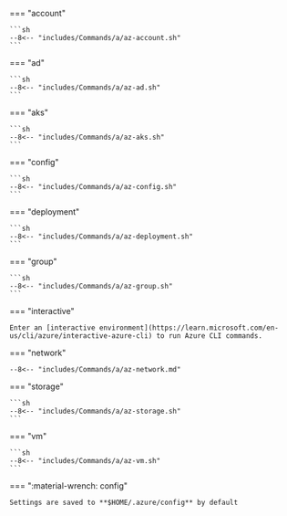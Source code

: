 === "account"

    ```sh
    --8<-- "includes/Commands/a/az-account.sh"
    ```

=== "ad"

    ```sh
    --8<-- "includes/Commands/a/az-ad.sh"
    ```

=== "aks"

    ```sh
    --8<-- "includes/Commands/a/az-aks.sh"
    ```

=== "config"

    ```sh
    --8<-- "includes/Commands/a/az-config.sh"
    ```

=== "deployment"

    ```sh
    --8<-- "includes/Commands/a/az-deployment.sh"
    ```

=== "group"

    ```sh
    --8<-- "includes/Commands/a/az-group.sh"
    ```

=== "interactive"

    Enter an [interactive environment](https://learn.microsoft.com/en-us/cli/azure/interactive-azure-cli) to run Azure CLI commands.

=== "network"

    --8<-- "includes/Commands/a/az-network.md"

=== "storage"

    ```sh
    --8<-- "includes/Commands/a/az-storage.sh"
    ```

=== "vm"

    ```sh
    --8<-- "includes/Commands/a/az-vm.sh"
    ```


=== ":material-wrench: config"

    Settings are saved to **$HOME/.azure/config** by default

